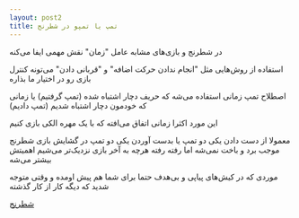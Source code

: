 ```yaml
---
layout: post2
title: تمپ یا تمپو در شطرنج
---
```


در شطرنج و بازی‌های مشابه عامل "زمان" نقش مهمی ایفا می‌کنه

استفاده از روش‌هایی مثل "انجام ندادن حرکت اضافه" و "قربانی دادن" می‌تونه کنترل بازی رو در اختیار ما بذاره

اصطلاح تمپ زمانی استفاده می‌شه که حریف دچار اشتباه شده (تمپ گرفتیم) یا زمانی که خودمون دچار اشتباه شدیم (تمپ دادیم)

این مورد اکثرا زمانی اتفاق می‌افته که با یک مهره الکی بازی کنیم

معمولا از دست دادن یکی دو تمپ یا بدست آوردن یکی دو تمپ در گشایش بازی شطرنج موجب برد و باخت نمی‌شه اما رفته رفته هرچه به آخر بازی نزدیک‌تر می‌شیم اهمیتش بیشتر می‌شه

موردی که در کیش‌های پیاپی و بی‌هدف حتما برای شما هم پیش اومده و وقتی متوجه شدید که دیگه کار از کار گذشته

<a href="{{ site.url }}/chess" class="button">شطرنج</a>
